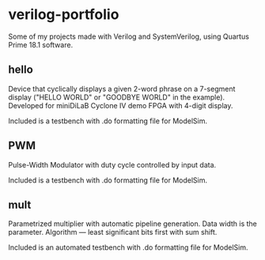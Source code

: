 # verilog-portfolio
 Some of my projects made with Verilog and SystemVerilog, using Quartus Prime 18.1 software.
 
## hello
 Device that cyclically displays a given 2-word phrase on a 7-segment display ("HELLO WORLD" or "GOODBYE WORLD" in the example). Developed for miniDiLaB Cyclone IV demo FPGA with 4-digit display.
 
 Included is a testbench with .do formatting file for ModelSim.
 
## PWM
 Pulse-Width Modulator with duty cycle controlled by input data.

 Included is a testbench with .do formatting file for ModelSim.
 
## mult
 Parametrized multiplier with automatic pipeline generation. Data width is the parameter. Algorithm — least significant bits first with sum shift.
 
 Included is an automated testbench with .do formatting file for ModelSim.
